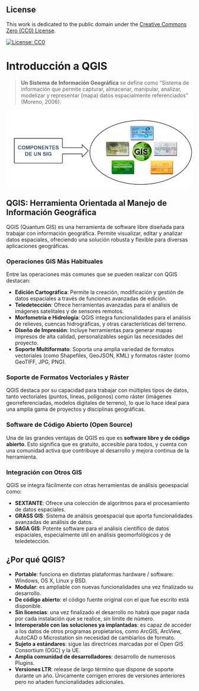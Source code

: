 ## License

This work is dedicated to the public domain under the [Creative Commons Zero (CC0) License](https://creativecommons.org/publicdomain/zero/1.0/).

[![License: CC0](https://licensebuttons.net/l/zero/1.0/88x31.png)](https://creativecommons.org/publicdomain/zero/1.0/)


# Introducción a QGIS


> **Un Sistema de Información Geográfica** se define como “Sistema de información que permite capturar, almacenar, manipular, analizar, modelizar y representar (mapa) datos espacialmente referenciados” (Moreno, 2006).

![alt img](1-Captura_y_Gestion_de_datos_vectoriales/img/componentes_gis.PNG)



## QGIS: Herramienta Orientada al Manejo de Información Geográfica

QGIS (Quantum GIS) es una herramienta de software libre diseñada para trabajar con información geográfica. Permite visualizar, editar y analizar datos espaciales, ofreciendo una solución robusta y flexible para diversas aplicaciones geográficas.

### Operaciones GIS Más Habituales
Entre las operaciones más comunes que se pueden realizar con QGIS destacan:

- **Edición Cartográfica**: Permite la creación, modificación y gestión de datos espaciales a través de funciones avanzadas de edición.
- **Teledetección**: Ofrece herramientas avanzadas para el análisis de imágenes satelitales y de sensores remotos.
- **Morfometría e Hidrología**: QGIS integra funcionalidades para el análisis de relieves, cuencas hidrográficas, y otras características del terreno.
- **Diseño de Impresión**: Incluye herramientas para generar mapas impresos de alta calidad, personalizables según las necesidades del proyecto.
- **Soporte Multiformato**: Soporta una amplia variedad de formatos vectoriales (como Shapefiles, GeoJSON, KML) y formatos ráster (como GeoTIFF, JPG, PNG).

### Soporte de Formatos Vectoriales y Ráster
QGIS destaca por su capacidad para trabajar con múltiples tipos de datos, tanto vectoriales (puntos, líneas, polígonos) como ráster (imágenes georreferenciadas, modelos digitales de terreno), lo que lo hace ideal para una amplia gama de proyectos y disciplinas geográficas.

### Software de Código Abierto (Open Source)
Una de las grandes ventajas de QGIS es que es **software libre y de código abierto**. Esto significa que es gratuito, accesible para todos, y cuenta con una comunidad activa que contribuye al desarrollo y mejora continua de la herramienta.

### Integración con Otros GIS
QGIS se integra fácilmente con otras herramientas de análisis geoespacial como:

- **SEXTANTE**: Ofrece una colección de algoritmos para el procesamiento de datos espaciales.
- **GRASS GIS**: Sistema de análisis geoespacial que aporta funcionalidades avanzadas de análisis de datos.
- **SAGA GIS**: Potente software para el análisis científico de datos espaciales, especialmente útil en análisis geomorfológicos y de teledetección.

## ¿Por qué QGIS?

- **Portable**: funciona en distintas plataformas hardware / software: Windows, OS X, Linux y BSD. 
- **Modular**: es ampliable con nuevas funcionalidades una vez finalizado su desarrollo.
- **De código abierto**: el código fuente original con el que fue escrito está disponible.
- **Sin licencias**: una vez finalizado el desarrollo no habrá que pagar nada por cada instalación que se realice, sin límite de número.
- **Interoperable con las soluciones ya implantadas**: es capaz de acceder a los datos de otros programas propietarios, como ArcGIS, ArcView, AutoCAD o Microstation sin necesidad de cambiarlos de formato.
- **Sujeto a estándares**: sigue las directrices marcadas por el Open GIS Consortium (OGC) y la UE.
- **Amplia comunidad de desarrolladores**: desarrollo de numerosos Plugins.
- **Versiones LTR**: release de largo término que dispone de soporte durante un año. Únicamente corrigen errores de versiones anteriores pero no añaden funcionalidades adicionales.

